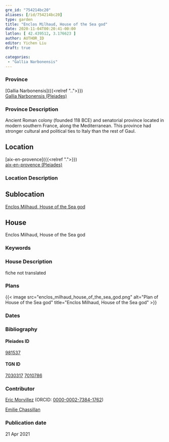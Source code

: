 ```yaml
---
gre_id: "754214bc20"
aliases: [/id/754214bc20]
type: garden
title: "Enclos Milhaud, House of the Sea god"
date: 2020-11-04T00:20:41-00:00
latlon: [ 42.439512, 3.176623 ]
author: AUTHOR_ID
editor: Yichen Liu
draft: true

categories:
 - "Gallia Narbonensis"
---
```


### Province

[Gallia Narbonensis]({{<relref "..">}}) \
[Gallia Narbonensis (Pleiades)](https://pleiades.stoa.org/places/981537)

### Province Description

Ancient Roman colony (founded 118 BCE) and senatorial province located in modern southern France, along the Mediterranean. This province had stronger cultural and political ties to Italy than the rest of Gaul.

## Location

[aix-en-provence]({{<relref ".">}}) \
[aix-en-provence (Pleiades)]()

### Location Description

<!--### Location Description-->

<!-- LEAVE THIS BLANK FOR NOW -->

## Sublocation

[Enclos Milhaud, House of the Sea god](#)

<!--### Sublocation Description-->

<!-- DESCRIPTION -->

## House

Enclos Milhaud, House of the Sea god



### Keywords




### House Description

fiche not translated
<!--### Maps-->

<!--
OLD WAY (DO NOT USE)
![alt_text](../../images/image_name.ext)
*CAPTION*

NEW WAY ↓↓↓↓
{{< image src="image_name.ext" alt="ALT_TEXT" title="CAPTION" >}}
-->

### Plans


{{< image src="enclos_milhaud_house_of_the_sea_god.png" alt="Plan of House of the Sea god" title="Enclos Milhaud, House of the Sea god" >}}


<!--### Images-->
<!--
OLD WAY (DO NOT USE)
![alt_text](../../images/image_name.ext)
*CAPTION*

NEW WAY ↓↓↓↓
{{< image src="image_name.ext" alt="ALT_TEXT" title="CAPTION" >}}
-->

### Dates



### Bibliography






#### Pleiades ID

[981537](https://pleiades.stoa.org/places/981537)

#### TGN ID

[7030317](http://vocab.getty.edu/page/tgn/7030317)
[7010786](http://vocab.getty.edu/page/tgn/7010786)

### Contributor

[Eric Morvillez](link) (ORCID: [0000-0002-7384-1762](https://orcid.org/0000-0002-7384-1762))

[Emilie Chassillan](link)
### Publication date


21 Apr 2021

<!--### Related articles-->

<!-- Links to other related articles. Leave blank for now -->